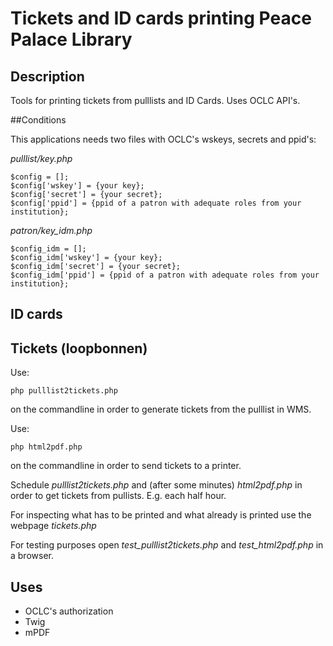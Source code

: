 # Tickets and ID cards printing Peace Palace Library


## Description
Tools for printing tickets from pulllists and ID Cards. Uses OCLC API's.

##Conditions

This applications needs two files with OCLC's wskeys, secrets and ppid's:

*pulllist/key.php*

```
$config = [];
$config['wskey'] = {your key};
$config['secret'] = {your secret};
$config['ppid'] = {ppid of a patron with adequate roles from your institution};
```

*patron/key_idm.php*

```
$config_idm = [];
$config_idm['wskey'] = {your key};
$config_idm['secret'] = {your secret};
$config_idm['ppid'] = {ppid of a patron with adequate roles from your institution};
```

## ID cards


## Tickets (loopbonnen)

Use:
```
php pulllist2tickets.php
```
on the commandline in order to generate tickets from the pulllist in WMS.

Use:
```
php html2pdf.php
```
on the commandline in order to send tickets to a printer.

Schedule *pulllist2tickets.php* and (after some minutes) *html2pdf.php* in order to get tickets from pullists. E.g. each half hour.

For inspecting what has to be printed and what already is printed use the webpage *tickets.php*

For testing purposes open *test_pulllist2tickets.php* and *test_html2pdf.php* in a browser.

## Uses

* OCLC's authorization
* Twig
* mPDF

